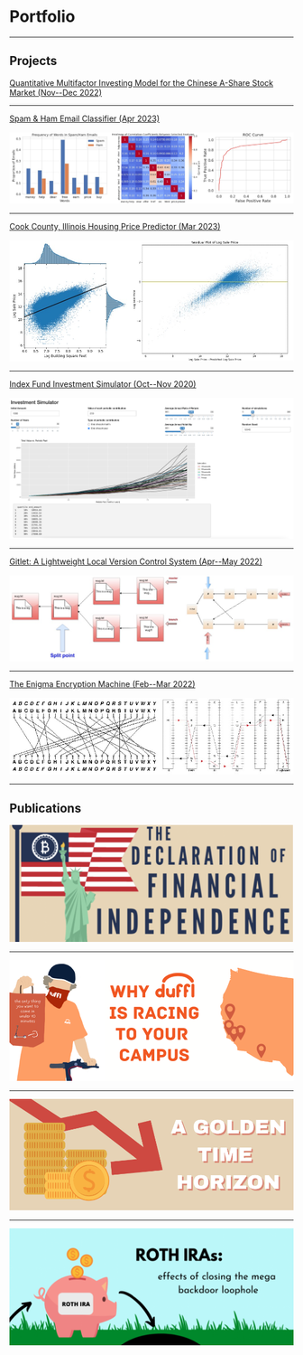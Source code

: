 # Portfolio

---

## Projects

[Quantitative Multifactor Investing Model for the Chinese A-Share Stock Market (Nov--Dec 2022)](/sample_page)

---
[Spam & Ham Email Classifier (Apr 2023)](/pdf/sample_presentation.pdf) 
<div style="height: 2px;"></div>
<img src="images/spam.jpg?raw=true"/>

---
[Cook County, Illinois Housing Price Predictor (Mar 2023)](http://example.com/)
<div style="height: 2px;"></div>
<img src="images/housing.jpg?raw=true"/>

---
[Index Fund Investment Simulator (Oct--Nov 2020)](https://john-j-wang.shinyapps.io/investmentsimulator/)
<div style="height: 2px;"></div>
<img src="images/sim.png?raw=true"/>

---
[Gitlet: A Lightweight Local Version Control System (Apr--May 2022)](http://example.com/)
<div style="height: 2px;"></div>
<img src="images/gitlet.jpg?raw=true"/>

---
[The Enigma Encryption Machine (Feb--Mar 2022)](http://example.com/)
<div style="height: 2px;"></div>
<img src="images/enigma.jpg?raw=true"/>

---

## Publications

[<img src="images/bitcoin.png?raw=true"/>](https://businessreview.berkeley.edu/the-declaration-of-financial-independence/)

---

[<img src="images/duffl.png?raw=true"/>](https://businessreview.berkeley.edu/why-duffl-is-racing-to-your-campus/)

---

[<img src="images/gold2.png?raw=true"/>](https://businessreview.berkeley.edu/a-golden-time-horizon/)

---

[<img src="images/rothira.png?raw=true"/>](https://businessreview.berkeley.edu/roth-iras-effects-of-closing-the-mega-backdoor-loophole/)

